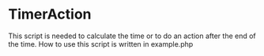 # TimerAction
 This script is needed to calculate the time or to do an action after the end of the time. How to use this script is written in example.php
